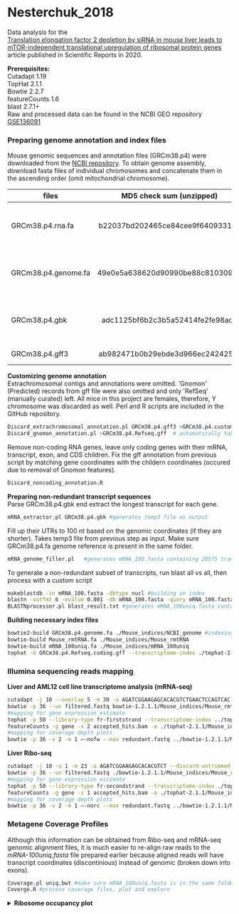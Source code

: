 # Nesterchuk_2018
Data analysis for the  
[Translation elongation factor 2 depletion by siRNA in mouse liver leads to mTOR-independent translational upregulation of ribosomal protein genes]([https://www.nature.com/articles/s41598-020-72399-4)  
article published in Scientific Reports in 2020.  

**Prerequisites:**  
Cutadapt 1.19  
TopHat 2.1.1  
Bowtie 2.2.7  
featureCounts 1.6  
blast 2.7.1+  
Raw and processed data can be found in the NCBI GEO repository [GSE136091](https://www.ncbi.nlm.nih.gov/geo/query/acc.cgi?acc=GSE136091)

### Preparing genome annotation and index files
Mouse genomic sequences and annotation files (GRCm38.p4) were downloaded from the [NCBI repository](ftp://ftp.ncbi.nih.gov/genomes/M_musculus/). To obtain genome assembly, download fasta files of individual chromosomes and concatenate them in the ascending order (omit mitochondrial chromosome).

| files               | MD5 check sum (unzipped)         | Description                                               |
| ------------------- |:--------------------------------:| ----------------------------------------------------------|
| GRCm38.p4.rna.fa    | b22037bd202465ce84cee9f6409331e8 | RNA in fasta format, coding + noncoding                   |
| GRCm38.p4.genome.fa | 49e0e5a638620d90990be88c81030923 | Genome sequence (nuclear genome only)                     |
| GRCm38.p4.gbk       | adc1125bf6b2c3b5a52414fe2fe98ac7 | RNA in gene bank format, coding + noncoding               |
| GRCm38.p4.gff3      | ab982471b0b29ebde3d966ec2424253f | Genome annotation                                         | 

**Customizing genome annotation**  
Extrachromosomal contigs and annotations were omitted. 'Gnomon' (Predicted) records from gff file were also omitted and only 'RefSeq' (manually curated) left. All mice in this project are females, therefore, Y chromosome was discarded as well. Perl and R scripts are included in the GitHub repository.   
```bash
Discard_extrachromosomal_annotation.pl GRCm38.p4.gff3 >GRCm38.p4.custom.gff
Discard_gnomon_annotation.pl >GRCm38.p4.Refseq.gff	# automatically takes GRCm38.p4.custom.gff as an input
```
Remove non-coding RNA genes, leave only coding genes with their mRNA, transcript, exon, and CDS children. Fix the gff annotation from previous script by matching gene coordinates with the childern coordinates (occured due to removal of Gnomon features).
```bash
Discard_noncoding_annotation.R
```
**Preparing non-redundant transcript sequences**  
Parse GRCm38.p4.gbk end extract the longest transcript for each gene.   
```bash
mRNA_extractor.pl GRCm38.p4.gbk	#generates temp3 file as output
```
Fill up their UTRs to 100 nt based on the genomic coordinates (if they are shorter). Takes temp3 file from previous step as input. Make sure GRCm38.p4.fa genome reference is present in the same folder.
```bash
mRNA_genome_filler.pl	#generates mRNA_100.fasta containing 20575 transcripts
```
To generate a non-redundant subset of transcripts, run blast all vs all, then process with a custom script  
```bash
makeblastdb -in mRNA_100.fasta -dbtype nucl #building an index
blastn -outfmt 6 -evalue 0.001 -db mRNA_100.fasta -query mRNA_100.fasta -out blast_result.txt
BLASTNprocessor.pl blast_result.txt	#generates mRNA_100uniq.fasta containing 17738 transcripts
```
**Building necessary index files**  
```bash
bowtie2-build GRCm38.p4.genome.fa ./Mouse_indices/NCBI_genome #indexing mouse genome for bowtie2 and Tophat
bowtie-build Mouse_rmtRNA.fa ./Mouse_indices/Mouse_rmtRNA
bowtie-build mRNA_100uniq.fa ./Mouse_indices/mRNA_100uniq
tophat -G GRCm38.p4.Refseq.coding.gff --transcriptome-index ./tophat-2.1.1/Mouse_indices/Refseq_coding ./bowtie2-2.2.7/Mouse_indices/NCBI_genome #Indexing mouse transcriptome for TopHat
```
 ### Illumina sequencing reads mapping
 **Liver and AML12 cell line transcriptome analysis (mRNA-seq)** 
```bash
cutadapt -j 10 --overlap 5 -m 30 -a AGATCGGAAGAGCACACGTCTGAACTCCAGTCAC -o trimmed.fastq input.fastq #adapter trimming
bowtie -p 36 --un filtered.fastq bowtie-1.2.1.1/Mouse_indices/Mouse_rmtRNA trimmed.fastq >/dev/null #filtering out ribosomal, mitochondrial, tRNA and PhiX reads
#mapping for gene expression estimate
tophat -p 50 --library-type fr-firststrand --transcriptome-index ../tophat-2.1.1/Mouse_indices/Refseq_coding --no-novel-juncs -o ./mRNA/ ../bowtie2-2.2.7/Mouse_indices/NCBI_genome filtered.fastq #mapping to a transcriptome and a genome
featureCounts -g gene -s 2 accepted_hits.bam -a ./tophat-2.1.1/Mouse_indices/Refseq_coding.gff -o feature.counts #counting gene expression
#mapping for coverage depth plots
bowtie -p 36 -v 2 -m 1 –-nofw --max redundant.fastq ../bowtie-1.2.1.1/Mouse_indices/mRNA_100uniq filtered.fastq >uniq.bwt
```
**Liver Ribo-seq**  
```bash
cutadapt -j 10 -u 1 -m 23 -a AGATCGGAAGAGCACACGTCT --discard-untrimmed -o trimmed.fastq input.fastq
bowtie -p 36 --un filtered.fastq ./bowtie-1.2.1.1/Mouse_indices/Mouse_rmtRNA trimmed.fastq >/dev/null
#mapping for gene expression estimate
tophat -p 50 --library-type fr-secondstrand --transcriptome-index ./tophat-2.1.1/Mouse_indices/Refseq_coding --no-novel-juncs -o ./output_folder ./bowtie2-2.2.7/Mouse_indices/NCBI_genome filtered.fastq
featureCounts -g gene -s 1 accepted_hits.bam -a ./tophat-2.1.1/Mouse_indices/Refseq_coding.gff -o feature.counts
#mapping for coverage depth plots
bowtie -p 36 -v 2 -m 1 –-norc --max redundant.fastq ../bowtie-1.2.1.1/Mouse_indices/mRNA_100uniq filtered.fastq >uniq.bwt
```
### Metagene Coverage Profiles
Although this information can be obtained from Ribo-seq and mRNA-seq genomic alignment files, it is much easier to re-align raw reads to the *mRNA-100uniq.fasta* file prepared earlier because aligned reads will have transcript coordinates (discontinious) instead of genomic (broken down into exons).
```bash
Coverage.pl uniq.bwt #make sure mRNA_100uniq.fasta is in the same folder with the script or add full path inside the sript. Input file should be in native bowtie-1 format. mRNA_100uniq.fasta should be converted to unix format if run on the linux server.
Coverge.R #process coverage files, plot and explore
```
<details><summary><b>Ribosome occupancy plot </b></summary>
 
Green, red, and blue tracks are patient and two healthy controls corespondingly. Grey track is the mRNA coverage from one of healthy controls. Transcripts are aligned by start codon (left panel) or stop codon (right panel). 100 nt unto UTR are added on both sides.
 

</details>
